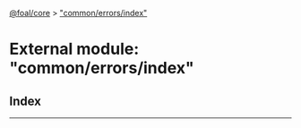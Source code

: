 [@foal/core](../README.md) > ["common/errors/index"](../modules/_common_errors_index_.md)

# External module: "common/errors/index"

## Index

---

